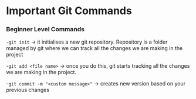 # Important Git Commands

### Beginner Level Commands

-`git init` -> it initialises a new git repository. Repository is a folder managed by git where we can track all the changes we are making in the project

-`git add <file name>` -> once you do this, git starts tracking all the changes we are making in the project. 

-`git commit -m "<custom message>"` -> creates new version based on your previous changes

